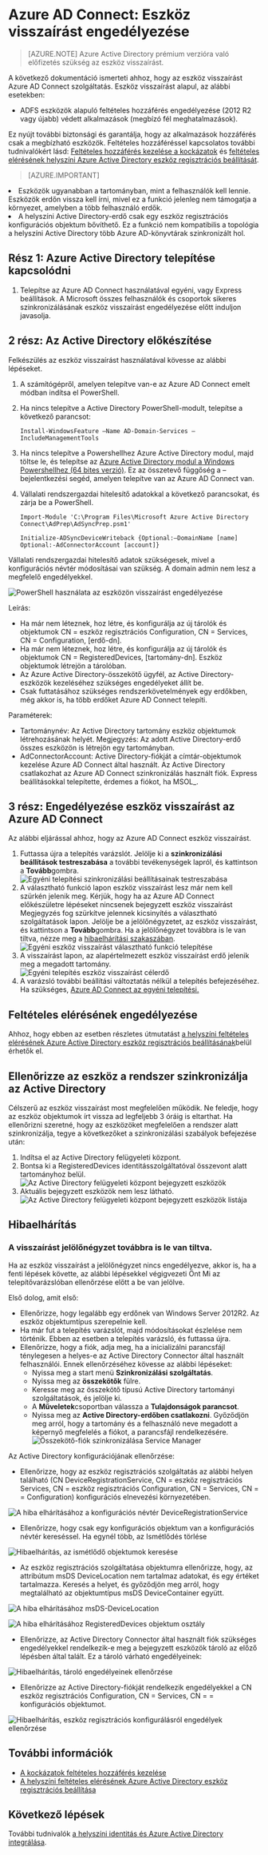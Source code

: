 <properties
    pageTitle="Azure AD Connect: Segítségével, így az eszköz visszaírást |} Microsoft Azure"
    description="A dokumentum adatai Azure AD Connect használatával eszköz visszaírást engedélyezése"
    services="active-directory"
    documentationCenter=""
    authors="billmath"
    manager="femila"
    editor="curtand"/>

<tags
    ms.service="active-directory"  
    ms.workload="identity"
    ms.tgt_pltfrm="na"
    ms.devlang="na"
    ms.topic="article"
    ms.date="08/29/2016"
    ms.author="billmath"/>

# <a name="azure-ad-connect-enabling-device-writeback"></a>Azure AD Connect: Eszköz visszaírást engedélyezése

>[AZURE.NOTE] Azure Active Directory prémium verzióra való előfizetés szükség az eszköz visszaírást.

A következő dokumentáció ismerteti ahhoz, hogy az eszköz visszaírást Azure AD Connect szolgáltatás. Eszköz visszaírást alapul, az alábbi esetekben:

- ADFS eszközök alapuló feltételes hozzáférés engedélyezése (2012 R2 vagy újabb) védett alkalmazások (megbízó fél meghatalmazások).

Ez nyújt további biztonsági és garantálja, hogy az alkalmazások hozzáférés csak a megbízható eszközök. Feltételes hozzáféréssel kapcsolatos további tudnivalókért lásd: [Feltételes hozzáférés kezelése a kockázatok](active-directory-conditional-access.md) és [feltételes elérésének helyszíni Azure Active Directory eszköz regisztrációs beállítását](https://msdn.microsoft.com/library/azure/dn788908.aspx).

>[AZURE.IMPORTANT]
<li>Eszközök ugyanabban a tartományban, mint a felhasználók kell lennie. Eszközök erdőn vissza kell írni, mivel ez a funkció jelenleg nem támogatja a környezet, amelyben a több felhasználó erdők.</li>
<li>A helyszíni Active Directory-erdő csak egy eszköz regisztrációs konfigurációs objektum bővíthető. Ez a funkció nem kompatibilis a topológia a helyszíni Active Directory több Azure AD-könyvtárak szinkronizált hol.</li>

## <a name="part-1-install-azure-ad-connect"></a>Rész 1: Azure Active Directory telepítése kapcsolódni
1. Telepítse az Azure AD Connect használatával egyéni, vagy Express beállítások. A Microsoft összes felhasználók és csoportok sikeres szinkronizálásának eszköz visszaírást engedélyezése előtt induljon javasolja.

## <a name="part-2-prepare-active-directory"></a>2 rész: Az Active Directory előkészítése
Felkészülés az eszköz visszaírást használatával kövesse az alábbi lépéseket.

1.  A számítógépről, amelyen telepítve van-e az Azure AD Connect emelt módban indítsa el PowerShell.

2.  Ha nincs telepítve a Active Directory PowerShell-modult, telepítse a következő parancsot:

    `Install-WindowsFeature –Name AD-Domain-Services –IncludeManagementTools`

3. Ha nincs telepítve a Powershellhez Azure Active Directory modul, majd töltse le, és telepítse az [Azure Active Directory modul a Windows Powershellhez (64 bites verzió)](http://go.microsoft.com/fwlink/p/?linkid=236297). Ez az összetevő függőség a – bejelentkezési segéd, amelyen telepítve van az Azure AD Connect van.

4.  Vállalati rendszergazdai hitelesítő adatokkal a következő parancsokat, és zárja be a PowerShell.

    `Import-Module 'C:\Program Files\Microsoft Azure Active Directory Connect\AdPrep\AdSyncPrep.psm1'`

    `Initialize-ADSyncDeviceWriteback {Optional:–DomainName [name] Optional:-AdConnectorAccount [account]}`

Vállalati rendszergazdai hitelesítő adatok szükségesek, mivel a konfigurációs névtér módosításai van szükség. A domain admin nem lesz a megfelelő engedélyekkel.

![PowerShell használata az eszközön visszaírást engedélyezése](./media/active-directory-aadconnect-feature-device-writeback/powershell.png)

Leírás:

- Ha már nem léteznek, hoz létre, és konfigurálja az új tárolók és objektumok CN = eszköz regisztrációs Configuration, CN = Services, CN = Configuration, [erdő-dn].
- Ha már nem léteznek, hoz létre, és konfigurálja az új tárolók és objektumok CN = RegisteredDevices, [tartomány-dn]. Eszköz objektumok létrejön a tárolóban.
- Az Azure Active Directory-összekötő ügyfél, az Active Directory-eszközök kezeléséhez szükséges engedélyeket állít be.
- Csak futtatásához szükséges rendszerkövetelmények egy erdőkben, még akkor is, ha több erdőket Azure AD Connect telepíti.

Paraméterek:

- Tartománynév: Az Active Directory tartomány eszköz objektumok létrehozásának helyét. Megjegyzés: Az adott Active Directory-erdő összes eszközön is létrejön egy tartományban.
- AdConnectorAccount: Active Directory-fiókját a címtár-objektumok kezelése Azure AD Connect által használt. Az Active Directory csatlakozhat az Azure AD Connect szinkronizálás használt fiók. Express beállításokkal telepítette, érdemes a fiókot, ha MSOL_.

## <a name="part-3-enable-device-writeback-in-azure-ad-connect"></a>3 rész: Engedélyezése eszköz visszaírást az Azure AD Connect
Az alábbi eljárással ahhoz, hogy az Azure AD Connect eszköz visszaírást.

1.  Futtassa újra a telepítés varázslót. Jelölje ki a **szinkronizálási beállítások testreszabása** a további tevékenységek lapról, és kattintson a **Tovább**gombra.
![Egyéni telepítési szinkronizálási beállításainak testreszabása](./media/active-directory-aadconnect-feature-device-writeback/devicewriteback2.png)
2.  A választható funkció lapon eszköz visszaírást lesz már nem kell szürkén jelenik meg. Kérjük, hogy ha az Azure AD Connect előkészületre lépéseket nincsenek bejegyzett eszköz visszaírást Megjegyzés fog szürkítve jelennek kicsinyítés a választható szolgáltatások lapon. Jelölje be a jelölőnégyzetet, az eszköz visszaírást, és kattintson a **Tovább**gombra. Ha a jelölőnégyzet továbbra is le van tiltva, nézze meg a [hibaelhárítási szakaszában](#the-writeback-checkbox-is-still-disabled).
![Egyéni eszköz visszaírást választható funkció telepítése](./media/active-directory-aadconnect-feature-device-writeback/devicewriteback3.png)
3.  A visszaírást lapon, az alapértelmezett eszköz visszaírást erdő jelenik meg a megadott tartomány.
![Egyéni telepítés eszköz visszaírást célerdő](./media/active-directory-aadconnect-feature-device-writeback/devicewriteback4.png)
4.  A varázsló további beállítási változtatás nélkül a telepítés befejezéséhez. Ha szükséges, [Azure AD Connect az egyéni telepítési.](./connect/active-directory-aadconnect-get-started-custom.md)

## <a name="enable-conditional-access"></a>Feltételes elérésének engedélyezése
Ahhoz, hogy ebben az esetben részletes útmutatást [a helyszíni feltételes elérésének Azure Active Directory eszköz regisztrációs beállításának](https://msdn.microsoft.com/library/azure/dn788908.aspx)belül érhetők el.

## <a name="verify-devices-are-synchronized-to-active-directory"></a>Ellenőrizze az eszköz a rendszer szinkronizálja az Active Directory
Célszerű az eszköz visszaírást most megfelelően működik. Ne feledje, hogy az eszköz objektumok írt vissza ad legfeljebb 3 óráig is eltarthat.  Ha ellenőrizni szeretné, hogy az eszközöket megfelelően a rendszer alatt szinkronizálja, tegye a következőket a szinkronizálási szabályok befejezése után:

1.  Indítsa el az Active Directory felügyeleti központ.
2.  Bontsa ki a RegisteredDevices identitásszolgáltatóval összevont alatt tartományhoz belül.
![Az Active Directory felügyeleti központ bejegyzett eszközök](./media/active-directory-aadconnect-feature-device-writeback/devicewriteback5.png)
3.  Aktuális bejegyzett eszközök nem lesz látható.
![Az Active Directory felügyeleti központ bejegyzett eszközök listája](./media/active-directory-aadconnect-feature-device-writeback/devicewriteback6.png)

## <a name="troubleshooting"></a>Hibaelhárítás

### <a name="the-writeback-checkbox-is-still-disabled"></a>A visszaírást jelölőnégyzet továbbra is le van tiltva.
Ha az eszköz visszaírást a jelölőnégyzet nincs engedélyezve, akkor is, ha a fenti lépések követte, az alábbi lépésekkel végigvezeti Önt Mi az telepítővarázslóban ellenőrzése előtt a be van jelölve.

Első dolog, amit első:

- Ellenőrizze, hogy legalább egy erdőnek van Windows Server 2012R2. Az eszköz objektumtípus szerepelnie kell.
- Ha már fut a telepítés varázslót, majd módosításokat észlelése nem történik. Ebben az esetben a telepítés varázsló, és futtassa újra.
- Ellenőrizze, hogy a fiók, adja meg, ha a inicializálni parancsfájl ténylegesen a helyes-e az Active Directory Connector által használt felhasználói. Ennek ellenőrzéséhez kövesse az alábbi lépéseket:
    - Nyissa meg a start menü **Szinkronizálási szolgáltatás**.
    - Nyissa meg az **összekötők** fülre.
    - Keresse meg az összekötő típusú Active Directory tartományi szolgáltatások, és jelölje ki.
    - A **Műveletek**csoportban válassza a **Tulajdonságok parancsot**.
    - Nyissa meg az **Active Directory-erdőben csatlakozni**. Győződjön meg arról, hogy a tartomány és a felhasználó neve megadott a képernyő megfelelés a fiókot, a parancsfájl rendelkezésére.
![Összekötő-fiók szinkronizálása Service Manager](./media/active-directory-aadconnect-feature-device-writeback/connectoraccount.png)

Az Active Directory konfigurációjának ellenőrzése:
- Ellenőrizze, hogy az eszköz regisztrációs szolgáltatás az alábbi helyen található (CN DeviceRegistrationService, CN = eszköz regisztrációs Services, CN = eszköz regisztrációs Configuration, CN = Services, CN = = Configuration) konfigurációs elnevezési környezetében.

![A hiba elhárításához a konfigurációs névtér DeviceRegistrationService](./media/active-directory-aadconnect-feature-device-writeback/troubleshoot1.png)

- Ellenőrizze, hogy csak egy konfigurációs objektum van a konfigurációs névtér kereséssel. Ha egynél több, az Ismétlődés törlése

![Hibaelhárítás, az ismétlődő objektumok keresése](./media/active-directory-aadconnect-feature-device-writeback/troubleshoot2.png)

- Az eszköz regisztrációs szolgáltatása objektumra ellenőrizze, hogy, az attribútum msDS DeviceLocation nem tartalmaz adatokat, és egy értéket tartalmazza. Keresés a helyet, és győződjön meg arról, hogy megtalálható az objektumtípus msDS DeviceContainer együtt.

![A hiba elhárításához msDS-DeviceLocation](./media/active-directory-aadconnect-feature-device-writeback/troubleshoot3.png)

![A hiba elhárításához RegisteredDevices objektum osztály](./media/active-directory-aadconnect-feature-device-writeback/troubleshoot4.png)

- Ellenőrizze, az Active Directory Connector által használt fiók szükséges engedélyekkel rendelkezik-e meg a bejegyzett eszközök tároló az előző lépésben által talált. Ez a tároló várható engedélyeinek:

![Hibaelhárítás, tároló engedélyeinek ellenőrzése](./media/active-directory-aadconnect-feature-device-writeback/troubleshoot5.png)

- Ellenőrizze az Active Directory-fiókját rendelkezik engedélyekkel a CN eszköz regisztrációs Configuration, CN = Services, CN = = konfigurációs objektumot.

![Hibaelhárítás, eszköz regisztrációs konfigurálásról engedélyek ellenőrzése](./media/active-directory-aadconnect-feature-device-writeback/troubleshoot6.png)

## <a name="additional-information"></a>További információk
- [A kockázatok feltételes hozzáférés kezelése](active-directory-conditional-access.md)
- [A helyszíni feltételes elérésének Azure Active Directory eszköz regisztrációs beállítása](https://msdn.microsoft.com/library/azure/dn788908.aspx)

## <a name="next-steps"></a>Következő lépések
További tudnivalók [a helyszíni identitás és Azure Active Directory integrálása](active-directory-aadconnect.md).
